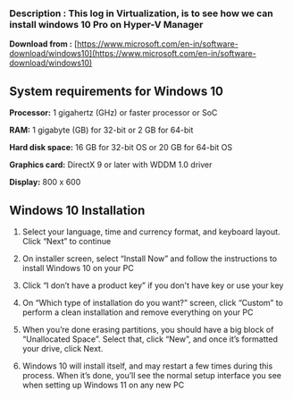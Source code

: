 
### Description : This log in Virtualization, is to see how we can install windows 10 Pro on Hyper-V Manager

**Download from :** [https://www.microsoft.com/en-in/software-download/windows10](https://www.microsoft.com/en-in/software-download/windows10)

## System requirements for Windows 10

**Processor:** 1 gigahertz (GHz) or faster processor or SoC

**RAM:** 1 gigabyte (GB) for 32-bit or 2 GB for 64-bit

**Hard disk space:** 16 GB for 32-bit OS or 20 GB for 64-bit OS

**Graphics card:** DirectX 9 or later with WDDM 1.0 driver

**Display:** 800 x 600

## Windows 10 Installation

1.  Select your language, time and currency format, and keyboard layout. Click “Next” to continue
    
2.  On installer screen, select “Install Now” and follow the instructions to install Windows 10 on your PC
    
3.  Click “I don’t have a product key” if you don't have key or use your key
    
4.  On “Which type of installation do you want?” screen, click “Custom” to perform a clean installation and remove everything on your PC
    
5.  When you’re done erasing partitions, you should have a big block of “Unallocated Space”. Select that, click “New”, and once it’s formatted your drive, click Next.
    
6.  Windows 10 will install itself, and may restart a few times during this process. When it’s done, you’ll see the normal setup interface you see when setting up Windows 11 on any new PC
    
